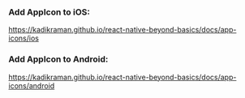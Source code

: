 ### Add AppIcon to iOS:

https://kadikraman.github.io/react-native-beyond-basics/docs/app-icons/ios

### Add AppIcon to Android:

https://kadikraman.github.io/react-native-beyond-basics/docs/app-icons/android
